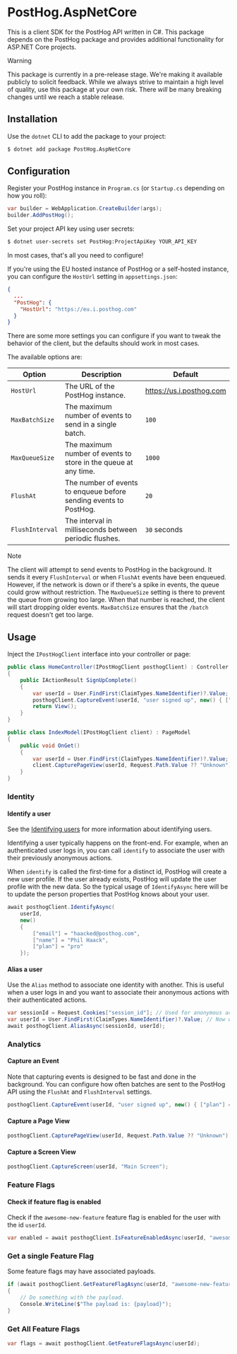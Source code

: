 # PostHog.AspNetCore

This is a client SDK for the PostHog API written in C#. This package depends on the PostHog package and provides 
additional functionality for ASP.NET Core projects.

> [!WARNING]  
> This package is currently in a pre-release stage. We're making it available publicly to solicit
> feedback. While we always strive to maintain a high level of quality, use this package at your own
> risk. There *will* be many breaking changes until we reach a stable release.

## Installation

Use the `dotnet` CLI to add the package to your project:

```bash
$ dotnet add package PostHog.AspNetCore
```

## Configuration

Register your PostHog instance in `Program.cs` (or `Startup.cs` depending on how you roll):

```csharp
var builder = WebApplication.CreateBuilder(args);
builder.AddPostHog();
```

Set your project API key using user secrets:

```bash
$ dotnet user-secrets set PostHog:ProjectApiKey YOUR_API_KEY
```

In most cases, that's all you need to configure!

If you're using the EU hosted instance of PostHog or a self-hosted instance, you can configure the `HostUrl` setting in 
`appsettings.json`:

```json
{
  ...
  "PostHog": {
    "HostUrl": "https://eu.i.posthog.com"
  }
}
```

There are some more settings you can configure if you want to tweak the behavior of the client, but the defaults 
should work in most cases.

The available options are:

| Option          | Description                                                       | Default                  |
|-----------------|-------------------------------------------------------------------|--------------------------|
| `HostUrl`       | The URL of the PostHog instance.                                  | https://us.i.posthog.com |
| `MaxBatchSize`  | The maximum number of events to send in a single batch.           | `100`                    |
| `MaxQueueSize`  | The maximum number of events to store in the queue at any time.   | `1000`                   |
| `FlushAt`       | The number of events to enqueue before sending events to PostHog. | `20`                     |
| `FlushInterval` | The interval in milliseconds between periodic flushes.            | `30` seconds             |

> [!NOTE]
> The client will attempt to send events to PostHog in the background. It sends it every `FlushInterval` or when 
> `FlushAt` events have been enqueued. However, if the network is down or if there's a spike in events, the queue 
> could grow without restriction. The `MaxQueueSize` setting is there to prevent the queue from growing too large. 
> When that number is reached, the client will start dropping older events. `MaxBatchSize` ensures that the `/batch` 
> request doesn't get too large.

## Usage

Inject the `IPostHogClient` interface into your controller or page:

```csharp
public class HomeController(IPostHogClient posthogClient) : Controller
{
    public IActionResult SignUpComplete()
    {
        var userId = User.FindFirst(ClaimTypes.NameIdentifier)?.Value;
        posthogClient.CaptureEvent(userId, "user signed up", new() { ["plan"] = "pro" });
        return View();
    }
}
```

```csharp
public class IndexModel(IPostHogClient client) : PageModel
{
    public void OnGet()
    {
        var userId = User.FindFirst(ClaimTypes.NameIdentifier)?.Value;
        client.CapturePageView(userId, Request.Path.Value ?? "Unknown");
    }
}
```

### Identity

#### Identify a user

See the [Identifying users](https://posthog.com/docs/product-analytics/identify) for more information about identifying users.

Identifying a user typically happens on the front-end. For example, when an authenticated user logs in, you can call `identify` to associate the user with their previously anonymous actions.

When `identify` is called the first-time for a distinct id, PostHog will create a new user profile. If the user already exists, PostHog will update the user profile with the new data. So the typical usage of `IdentifyAsync` here will be to update the person properties that PostHog knows about your user.

```csharp
await posthogClient.IdentifyAsync(
    userId,
    new() 
    {
        ["email"] = "haacked@posthog.com",
        ["name"] = "Phil Haack",
        ["plan"] = "pro"
    });
```

#### Alias a user

Use the `Alias` method to associate one identity with another. This is useful when a user logs in and you want to associate their anonymous actions with their authenticated actions.

```csharp
var sessionId = Request.Cookies["session_id"]; // Used for anonymous actions.
var userId = User.FindFirst(ClaimTypes.NameIdentifier)?.Value; // Now we know who they are.
await posthogClient.AliasAsync(sessionId, userId);
```

### Analytics

#### Capture an Event

Note that capturing events is designed to be fast and done in the background. You can configure how often batches are sent to the PostHog API using the `FlushAt` and `FlushInterval` settings.

```csharp
posthogClient.CaptureEvent(userId, "user signed up", new() { ["plan"] = "pro" });
```

#### Capture a Page View

```csharp
posthogClient.CapturePageView(userId, Request.Path.Value ?? "Unknown");
```

#### Capture a Screen View

```csharp
posthogClient.CaptureScreen(userId, "Main Screen");
```

### Feature Flags

#### Check if feature flag is enabled

Check if the `awesome-new-feature` feature flag is enabled for the user with the id `userId`.

```csharp
var enabled = await posthogClient.IsFeatureEnabledAsync(userId, "awesome-new-feature");
```

### Get a single Feature Flag

Some feature flags may have associated payloads.

```csharp
if (await posthogClient.GetFeatureFlagAsync(userId, "awesome-new-feature") is { Payload: {} payload })
{
    // Do something with the payload.
    Console.WriteLine($"The payload is: {payload}");
}
```

### Get All Feature Flags

```csharp
var flags = await posthogClient.GetFeatureFlagsAsync(userId);
```
